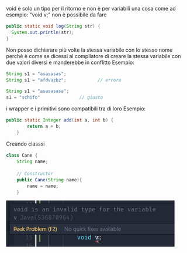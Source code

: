 void è solo un tipo per il ritorno e non è per variabili
una cosa come ad esempio: "void v;" non è possibile da fare

```java
public static void log(String str) {
  System.out.println(str);
}
```
Non posso dichiarare più volte la stessa variabile con lo stesso nome perchè è come se dicessi al compilatore di creare la stessa variabile con due valori diversi e manderebbe in conflitto
Esempio:
```java
String s1 = "asasasas";
String s1 = "afdvazbz";            // errore
```
```java
String s1 = "asasasasa";
s1 = "schifo"               // giusto
```
i wrapper e i primitivi sono compatibili tra di loro
Esempio:
```java
public static Integer add(int a, int b) {
        return a + b;
    }
```
Creando classsi
```java
class Cane {
    String name;

    // Constructor
    public Cane(String name){
        name = name;                  
    }
```
![](../assets/objects1.png)